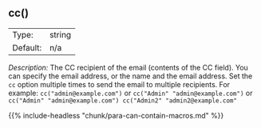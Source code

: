 ---
---
<!-- DISCLAIMER: This file is based on the syslog-ng Open Source Edition documentation https://github.com/balabit/syslog-ng-ose-guides/commit/2f4a52ee61d1ea9ad27cb4f3168b95408fddfdf2 and is used under the terms of The syslog-ng Open Source Edition Documentation License. The file has been modified by Axoflow. -->

## cc()

|          |        |
| -------- | ------ |
| Type:    | string |
| Default: | n/a    |

*Description:* The CC recipient of the email (contents of the CC field). You can specify the email address, or the name and the email address. Set the `cc` option multiple times to send the email to multiple recipients. For example: `cc("admin@example.com")` or `cc("Admin" "admin@example.com")` or `cc("Admin" "admin@example.com") cc("Admin2" "admin2@example.com"`

{{% include-headless "chunk/para-can-contain-macros.md" %}}

